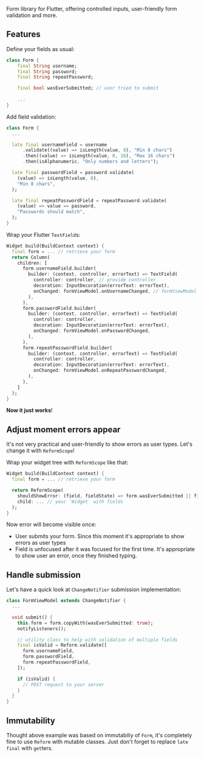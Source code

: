 Form library for Flutter, offering controlled inputs, user-friendly form validation and more.

## Features

Define your fields as usual:
```dart
class Form {
    final String username;
    final String password;
    final String repeatPassword;

    final bool wasEverSubmitted; // user tried to submit
    
    ...
}
```

Add field validation:
```dart
class Form {
  ...

  late final usernameField = username
      .validate((value) => isLength(value, 8), "Min 8 chars")
      .then((value) => isLength(value, 0, 16), "Max 16 chars")
      .then(isAlphanumeric, "Only numbers and letters");

  late final passwordField = password.validate(
    (value) => isLength(value, 8),
    "Min 8 chars",
  );

  late final repeatPasswordField = repeatPassword.validate(
    (value) => value == password,
    "Passwords should match",
  );
}
```

Wrap your Flutter `TextField`s:
```dart
Widget build(BuildContext context) {
  final form = ... // retrieve your form
  return Column(
    children: [
      form.usernameField.builder(
        builder: (context, controller, errorText) => TextField(
          controller: controller, // provide controller
          decoration: InputDecoration(errorText: errorText),
          onChanged: formViewModel.onUsernameChanged, // formViewModel - is your state managemnt instance. It could be ChangeNotifier, Cubit e.t.c.
        ),
      ),
      form.passwordField.builder(
        builder: (context, controller, errorText) => TextField(
          controller: controller,
          decoration: InputDecoration(errorText: errorText),
          onChanged: formViewModel.onPasswordChanged,
        ),
      ),
      form.repeatPasswordField.builder(
        builder: (context, controller, errorText) => TextField(
          controller: controller,
          decoration: InputDecoration(errorText: errorText),
          onChanged: formViewModel.onRepeatPasswordChanged,
        ),
      ),
    ]
  );
}
```
**Now it just works**!

## Adjust moment errors appear

It's not very practical and user-friendly to show errors as user types.
Let's change it with `ReformScope`!

Wrap your widget tree with `ReformScope` like that:

```dart
Widget build(BuildContext context) {
  final form = ... // retrieve your form

  return ReformScope(
    shouldShowError: (field, fieldState) => form.wasEverSubmitted || fieldState.wasEverUnfocused;
    child: ... // your `Widget` with fields
  );
} 
```

Now error will become visible once:
* User submits your form. Since this moment it's appropriate to show errors as user types
* Field is unfocused after it was focused for the first time. It's appropriate to show user an error, once they finished typing.

## Handle submission

Let's have a quick look at `ChangeNotifier` submission implementation:

```dart
class FormViewModel extends ChangeNotifier {
  ...

  void submit() {
    this.form = form.copyWith(wasEverSubmitted: true);
    notifyListeners();

    // utility class to help with validation of multiple fields
    final isValid = Reform.validate([
      form.usernameField,
      form.passwordField,
      form.repeatPasswordField,
    ]);

    if (isValid) {
      // POST request to your server
    }
  }
}
```

## Immutability

Thought above example was based on immutabiliy of `Form`, it's completely fine to use `Reform` with mutable classes.
Just don't forget to replace `late final` with `get`ters.